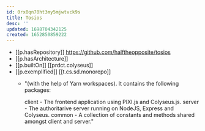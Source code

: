 ```yaml
---
id: 0rx0qn70ht3my5mjwtvck9s
title: Tosios
desc: ''
updated: 1698704342125
created: 1652850859222
---
```



- [[p.hasRepository]] https://github.com/halftheopposite/tosios
- [[p.hasArchitecture]] 
- [[p.builtOn]] [[prdct.colyseus]]
- [[p.exemplified]] [[t.cs.sd.monorepo]]
  - "(with the help of Yarn workspaces). It contains the following packages:

    client - The frontend application using PIXI.js and Colyseus.js.
    server - The authoritarive server running on NodeJS, Express and Colyseus.
    common - A collection of constants and methods shared amongst client and server."

